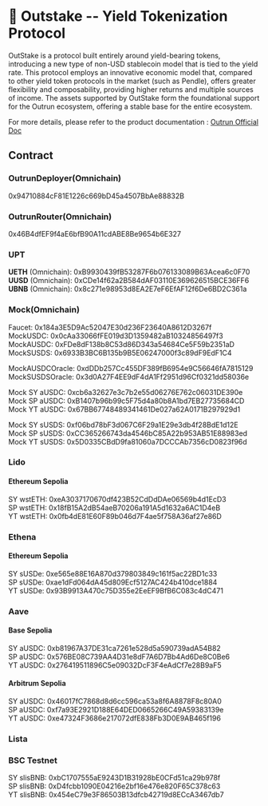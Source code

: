 # 🏦 Outstake -- Yield Tokenization Protocol

OutStake is a protocol built entirely around yield-bearing tokens, introducing a new type of non-USD stablecoin model that is tied to the yield rate. This protocol employs an innovative economic model that, compared to other yield token protocols in the market (such as Pendle), offers greater flexibility and composability, providing higher returns and multiple sources of income. The assets supported by OutStake form the foundational support for the Outrun ecosystem, offering a stable base for the entire ecosystem.

For more details, please refer to the product documentation : [Outrun Official Doc](https://outrun.gitbook.io/doc "Outrun Official Doc")

## Contract

### OutrunDeployer(Omnichain)

0x94710884cF81E1226c669bD45a4507BbAe88832B

### OutrunRouter(Omnichain)

0x46B4dfEF9f4aE6bfB90A11cdABE8Be9654b6E327  

### UPT

**UETH** (Omnichain): 0xB9930439fB53287F6b076133089B63Acea6c0F70  
**UUSD** (Omnichain): 0xCDe14f62a2B584dAF03110E369626515BCE36FF6  
**UBNB** (Omnichain): 0x8c271e98953d8EA2E7eF6EfAF12f6De6BD2C361a  

### Mock(Omnichain)

Faucet: 0x184a3E5D9Ac52047E30d236F23640A8612D3267f  
MockUSDC: 0x0cAa33066fFE019d3D1359482aB10324856497f3  
MockAUSDC: 0xFDe8dF138b8C53d86D343a54684Ce5F59b2351aD  
MockSUSDS: 0x6933B3BC6B135b9B5E06247000f3c89dF9EdF1C4  

MockAUSDCOracle: 0xdDDb257Cc455DF389fB6954e9C56646fA7815129
MockSUSDSOracle: 0x3d0A27F4EE9dF4dA1Ff2951d96Cf0321dd58036e  

Mock SY aUSDC: 0xcb6a32627e3c7b2e55d06276E762c06031DE390e  
Mock SP aUSDC: 0xB1407b96b99c5F75d4a80b8A1bd7EB27735684CD  
Mock YT aUSDC: 0x67BB67748489341461De027a62A0171B297929d1  

Mock SY sUSDS: 0xf06bd78bF3d067C6F29a1E29e3db4f28BdE1d12E  
Mock SP sUSDS: 0xCC365266743da4546bC85A22b953AB51E88983ed  
Mock YT sUSDS: 0x5D0335CBdD9fa81060a7DCCCAb7356cD0823f96d  

### Lido

#### Ethereum Sepolia

SY wstETH: 0xeA3037170670df423B52CdDdDAe06569b4d1EcD3  
SP wstETH: 0x18fB15A2dB54aeB70206a191A5d1632a6AC1D4eB  
YT wstETH: 0x0fb4dE81E60F89b046d7F4ae5f758A36af27e86D  

### Ethena

#### Ethereum Sepolia

SY sUSDe: 0xe565e88E16A870d379803849c161f5ac22BD1c33  
SP sUSDe: 0xae1dFd064dA45d809Ecf5127AC424b410dce1884  
YT sUSDe: 0x93B9913A470c75D355e2EeEF9BfB6C083c4dC471  

### Aave

#### Base Sepolia

SY aUSDC: 0xb81967A37DE31ca7261e528d5a590739adA54B82  
SP aUSDC: 0x576BE08C739AA4D31e8dF7A6D7Bb4Ad6De8C0Be6  
YT aUSDC: 0x276419511896C5e09032DcF3F4eAdCf7e28B9aF5  

#### Arbitrum Sepolia

SY aUSDC: 0x46017fC7868d8d6cc596ca53a8f6A8878F8c80A0  
SP aUSDC: 0xf7a93E2921D188E64DED0665266C49A59383139e  
YT aUSDC: 0xe47324F3686e217072dfE838Fb3D0E9AB465f196  

### Lista

### BSC Testnet

SY slisBNB: 0xbC1707555aE9243D1B31928bE0CFd51ca29b978f  
SP slisBNB: 0xD4fcbb1090E04216e2bf16e476e820F65C378c63  
YT slisBNB: 0x454eC79e3F86503B13dfcb42719d8ECcA3467db7  
